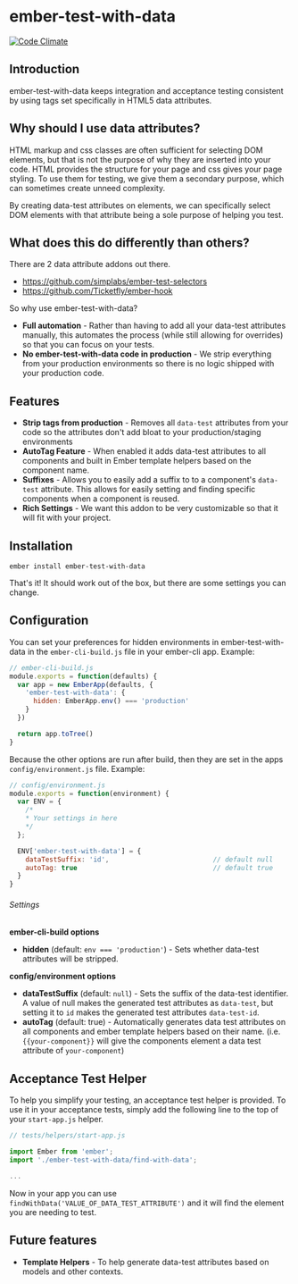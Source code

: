# ember-test-with-data

[![Code Climate](https://codeclimate.com/github/kylemellander/ember-test-with-data/badges/gpa.svg)](https://codeclimate.com/github/kylemellander/ember-test-with-data)

## Introduction

ember-test-with-data keeps integration and acceptance testing consistent by
using tags set specifically in HTML5 data attributes.  

## Why should I use data attributes?

HTML markup and css classes are often sufficient for selecting DOM elements, but
that is not the purpose of why they are inserted into your code. HTML provides
the structure for your page and css gives your page styling. To use them for
testing, we give them a secondary purpose, which can sometimes create unneed
complexity.

By creating data-test attributes on elements, we can specifically select DOM
elements with that attribute being a sole purpose of helping you test.

## What does this do differently than others?

There are 2 data attribute addons out there.

* https://github.com/simplabs/ember-test-selectors
* https://github.com/Ticketfly/ember-hook

So why use ember-test-with-data?

* **Full automation** - Rather than having to add all your data-test attributes
manually, this automates the process (while still allowing for overrides) so
that you can focus on your tests.
* **No ember-test-with-data code in production** - We strip everything from your
production environments so there is no logic shipped with your production code.


## Features

* **Strip tags from production** - Removes all `data-test` attributes from your
code so the attributes don't add bloat to your production/staging environments
* **AutoTag Feature** - When enabled it adds data-test attributes to all
components and built in Ember template helpers based on the component name.
* **Suffixes** - Allows you to easily add a suffix to to a component's
`data-test` attribute. This allows for easily setting and finding specific
components when a component is reused.
* **Rich Settings** - We want this addon to be very customizable so that it will
fit with your project.

## Installation

```
ember install ember-test-with-data
```

That's it! It should work out of the box, but there are some settings you can
change.

## Configuration

You can set your preferences for hidden environments in ember-test-with-data in
the `ember-cli-build.js` file in your ember-cli app. Example:

```js
// ember-cli-build.js
module.exports = function(defaults) {
  var app = new EmberApp(defaults, {
    'ember-test-with-data': {
      hidden: EmberApp.env() === 'production'
    }
  })

  return app.toTree()
}
```

Because the other options are run after build, then they are set in the apps
`config/environment.js` file. Example:

```js
// config/environment.js
module.exports = function(environment) {
  var ENV = {
    /*
    * Your settings in here
    */
  };

  ENV['ember-test-with-data'] = {
    dataTestSuffix: 'id',                          // default null
    autoTag: true                                  // default true
  }
}
```

###### Settings

**ember-cli-build options**
* **hidden** (default: `env === 'production'`) - Sets whether data-test
attributes will be stripped.

**config/environment options**
* **dataTestSuffix** (default: `null`) - Sets the suffix of the data-test
identifier. A value of null makes the generated test attributes as `data-test`,
but setting it to `id` makes the generated test attributes `data-test-id`.
* **autoTag** (default: true) - Automatically generates data test attributes on
all components and ember template helpers based on their name. (i.e.
`{{your-component}}` will give the components element a data test attribute of
`your-component`)

## Acceptance Test Helper

To help you simplify your testing, an acceptance test helper is provided.  To
use it in your acceptance tests, simply add the following line to the top of
your `start-app.js` helper.

```js
// tests/helpers/start-app.js

import Ember from 'ember';
import './ember-test-with-data/find-with-data';

...
```

Now in your app you can use `findWithData('VALUE_OF_DATA_TEST_ATTRIBUTE')` and
it will find the element you are needing to test.

## Future features

* **Template Helpers** - To help generate data-test attributes based on models
and other contexts.
